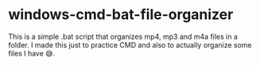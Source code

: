 # windows-cmd-bat-file-organizer
This is a simple .bat script that organizes mp4, mp3 and m4a files in a folder.
I made this just to practice CMD and also to actually organize some files I have 😅.
